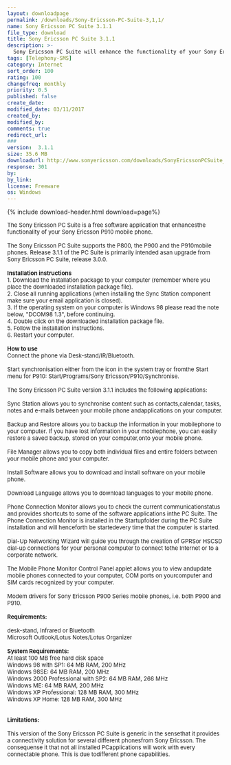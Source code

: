 ```yaml
---
layout: downloadpage
permalink: /downloads/Sony-Ericsson-PC-Suite-3,1,1/
name: Sony Ericsson PC Suite 3.1.1
file_type: download
title: Sony Ericsson PC Suite 3.1.1
description: >-
  Sony Ericsson PC Suite will enhance the functionality of your Sony Ericsson P8xx - P9xx mobile phone
tags: [Telephony-SMS]
category: Internet
sort_order: 100
rating: 100
changefreq: monthly
priority: 0.5
published: false
create_date:
modified_date: 03/11/2017
created_by:
modified_by:
comments: true
redirect_url:
###
version:  3.1.1
size: 35.6 MB
downloadurl: http://www.sonyericsson.com/downloads/SonyEricssonPCSuite_3.1.1_EN.exe
response: 301
by:
by_link:
license: Freeware
os: Windows
---
```


{% include download-header.html download=page%}

<p style="fix-download-text !important">
<p><font size="2"><p>The Sony Ericsson PC Suite is a free software application that enhancesthe functionality of your Sony Ericsson P910 mobile phone. <br />
<br />
The Sony Ericsson PC Suite supports the P800, the P900 and the P910mobile phones. Release 3.1.1 of the PC Suite is primarily intended asan upgrade from Sony Ericsson PC Suite, release 3.0.0. <br />
<br />
<strong>Installation instructions</strong><br />
1. Download the installation package to your computer (remember where you place the downloaded installation package file).<br />
2. Close all running applications (when installing the Sync Station component make sure your email</a> application is closed).<br />
3. If the operating system on your computer is Windows 98 please read the note below, "DCOM98 1.3", before continuing.<br />
4. Double click on the downloaded installation package file.<br />
5. Follow the installation instructions.<br />
6. Restart your computer. <br />
<br />
<strong>How </strong><strong>to use</strong><br />
Connect the phone via Desk-stand/IR/Bluetooth.<br />
<br />
Start synchronisation either from the icon in the system tray or fromthe Start menu for P910: Start/Programs/Sony Ericsson/P910/Synchronise.<br />
<br />
The Sony Ericsson PC Suite version 3.1.1 includes the following applications:<br />
<br />
Sync Station allows you to synchronise content such as contacts,calendar, tasks, notes and e-mails between your mobile phone andapplications on your computer.<br />
<br />
Backup and Restore allows you to backup the information in your mobilephone to your computer. If you have lost information in your mobilephone, you can easily restore a saved backup, stored on your computer,onto your mobile phone.<br />
<br />
File Manager allows you to copy both individual files and entire folders between your mobile phone and your computer.<br />
<br />
Install Software allows you to download and install software on your mobile phone.<br />
<br />
Download Language allows you to download languages to your mobile phone.<br />
<br />
Phone Connection Monitor allows you to check the current communicationstatus and provides shortcuts to some of the software applications inthe PC Suite. The Phone Connection Monitor is installed in the Startupfolder during the PC Suite installation and will henceforth be startedevery time that the computer is started.<br />
<br />
Dial-Up Networking Wizard will guide you through the creation of GPRSor HSCSD dial-up connections for your personal computer to connect tothe Internet or to a corporate network.<br />
<br />
The Mobile Phone Monitor Control Panel applet allows you to view andupdate mobile phones connected to your computer, COM ports on yourcomputer and SIM cards recognized by your computer.<br />
<br />
Modem drivers for Sony Ericsson P900 Series mobile phones, i.e. both P900 and P910. <br />
<br />
<span><strong>Requirements:</strong></span><br />
<br />
desk-stand, Infrared or Bluetooth<br />
Microsoft Outlook/Lotus Notes/Lotus Organizer<br />
<br />
<strong>System Requirements:</strong><br />
At least 100 MB free hard disk space<br />
Windows 98 with SP1: 64 MB RAM, 200 MHz<br />
Windows 98SE: 64 MB RAM, 200 MHz<br />
Windows 2000 Professional with SP2: 64 MB RAM, 266 MHz<br />
Windows ME: 64 MB RAM, 200 MHz<br />
Windows XP Professional: 128 MB RAM, 300 MHz<br />
Windows XP Home: 128 MB RAM, 300 MHz <br />
<br />
<br />
<span><strong>Limitations:</strong></span><br />
<br />
This version of the Sony Ericsson PC Suite is generic in the sensethat it provides a connectivity solution for several different phonesfrom Sony Ericsson. The consequense it that not all installed PCapplications will work with every connectable phone. This is due todifferent phone capabilities.</p></p></p>
